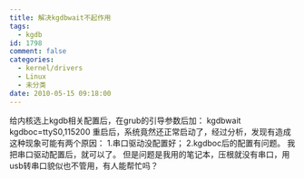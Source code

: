 ```yaml
---
title: 解决kgdbwait不起作用
tags:
  - kgdb
id: 1798
comment: false
categories:
  - kernel/drivers
  - Linux
  - 未分类
date: 2010-05-15 09:18:00
---
```


给内核选上kgdb相关配置后，在grub的引导参数后加：
kgdbwait kgdboc=ttyS0,115200
重启后，系统竟然还正常启动了，经过分析，发现有造成这种现象可能有两个原因：
1.串口驱动没配置好；
2.kgdboc后的配置有问题。
我把串口驱动配置后，就可以了。
但是问题是我用的笔记本，压根就没有串口，用usb转串口貌似也不管用，有人能帮忙吗？